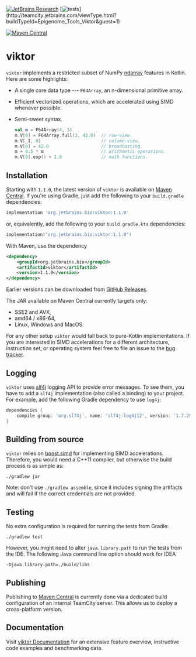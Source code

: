 [![JetBrains Research](https://jb.gg/badges/research.svg)](https://confluence.jetbrains.com/display/ALL/JetBrains+on+GitHub)
[![tests](http://teamcity.jetbrains.com/app/rest/builds/buildType:(id:Epigenome_Tools_Viktor)/statusIcon.svg)](http://teamcity.jetbrains.com/viewType.html?buildTypeId=Epigenome_Tools_Viktor&guest=1)

[![Maven Central](https://img.shields.io/maven-central/v/org.jetbrains.bio/viktor.svg?label=Maven%20Central)](https://search.maven.org/search?q=g:%22org.jetbrains.bio%22%20AND%20a:%22viktor%22)

viktor 
======

`viktor` implements a restricted subset of NumPy [ndarray][ndarray] features in
Kotlin. Here are some highlights:

* A single core data type --- `F64Array`, an n-dimensional primitive array.
* Efficient vectorized operations, which are accelerated using SIMD whenever
  possible.
* Semi-sweet syntax.

    ```kotlin
    val m = F64Array(4, 3)
    m.V[0] = F64Array.full(3, 42.0)  // row-view.
    m.V[_I, 0]                       // column-view.
    m.V[0] = 42.0                    // broadcasting.
    m + 0.5 * m                      // arithmetic operations.
    m.V[0].exp() + 1.0               // math functions.
    ```

[ndarray]: http://docs.scipy.org/doc/numpy/reference/arrays.ndarray.html

Installation
------------

Starting with `1.1.0`, the latest version of `viktor` is available on [Maven Central][maven-central].
If you're using Gradle, just add the following to your `build.gradle` dependencies:
```groovy
implementation 'org.jetbrains.bio:viktor:1.1.0'
```
or, equivalently, add the following to your `build.gradle.kts` dependencies:
```kotlin
implementation("org.jetbrains.bio:viktor:1.1.0")
```
With Maven, use the dependency
```xml
<dependency>
    <groupId>org.jetbrains.bio</groupId>
    <artifactId>viktor</artifactId>
    <version>1.1.0</version>
</dependency>
```

Earlier versions can be downloaded from [GitHub Releases][releases].

[maven-central]: https://search.maven.org/artifact/org.jetbrains.bio/viktor/1.1.0/jar
[releases]: https://github.com/JetBrains-Research/viktor/releases

The JAR available on Maven Central currently targets only:
- SSE2 and AVX,
- amd64 / x86-64,
- Linux, Windows and MacOS.

For any other setup `viktor` would fall back to pure-Kotlin
implementations. If you are interested in SIMD accelerations for a different
architecture, instruction set, or operating system feel free to file an issue to the
[bug tracker][issues].

[issues]: https://github.com/JetBrains-Research/viktor/issues

Logging
-------

`viktor` uses [slf4j](http://www.slf4j.org/) logging API to provide error messages.
To see them, you have to add a `slf4j` implementation (also called a binding)
to your project. For example, add the following Gradle dependency to use `log4j`:
```gradle
dependencies {
    compile group: 'org.slf4j', name: 'slf4j-log4j12', version: '1.7.25'
}
```

Building from source
--------------------

`viktor` relies on [boost.simd][boost.simd] for implementing SIMD
accelerations. Therefore, you would need a C++11 compiler,
but otherwise the build process is as simple as:

```shell
./gradlew jar
```

Note: don't use `./gradlew assemble`, since it includes signing the artifacts
and will fail if the correct credentials are not provided.

[boost.simd]: https://github.com/JetBrains-Research/boost.simd

Testing
-------

No extra configuration is required for running the tests from Gradle:

```shell
./gradlew test
```

However, you might need to alter `java.library.path` to run the tests from
the IDE. The following Java command line option should work for IDEA

```shell
-Djava.library.path=./build/libs
```

Publishing
----------

Publishing to [Maven Central][maven-central] is currently done via a dedicated
build configuration of an internal TeamCity server. This allows us
to deploy a cross-platform version.

Documentation
----

Visit [viktor Documentation](./docs/docs.md) for an extensive feature overview,
instructive code examples and benchmarking data. 
